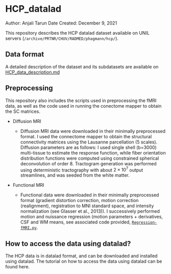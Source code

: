 # HCP_datalad

Author: Anjali Tarun
Date Created: December 9, 2021

This repository describes the HCP datalad dataset available on UNIL servers (`/archive/PRTNR/CHUV/RADMED/phagmann/hcp/`).

## Data format

A detailed description of the dataset and its subdatasets are available on [HCP_data_description.md](https://github.com/abtarun/HCP_datalad/blob/main/HCP_data_description.md)


## Preprocessing 

This repository also includes the scripts used in preprocessing the fMRI data, as well as the code used in running the conectome mapper to obtain the SC matrices.

  * Diffusion MRI
    * Diffusion MRI data were downloaded in their minimally preprocessed format. I used the connectome mapper to obtain the structural connectivity matrices using the Lausanne parcellation (5 scales). Diffusion parameters are as follows: I used single shell (b=3000) multi-tissue to estimate the response function, while fiber orientation distribution functions were computed using constrained spherical deconvolution of order 8. Tractogram generation was performed using deterministic tractography with about $2\times10^7$ output streamlines, and was seeded from the white matter. 
    
  * Functional MRI
    * Functional data were downloaded in their minimally preprocessed format (gradient distortion correction, motion correction (realignment), registration to MNI standard space, and intensity normalization (see Glasser et al., 2013)). I successively performed motion and  nuissance regression (motion parameters + derivatives, CSF and WM means, see associated code provided, [`Regression-fMRI.py`](https://github.com/abtarun/HCP_datalad/blob/main/Regression-fMRI.py).


## How to access the data using datalad?

The HCP data is in datalad format, and can be downloaded and installed using datalad. The tutorial on how to access the data using datalad can be found here.

